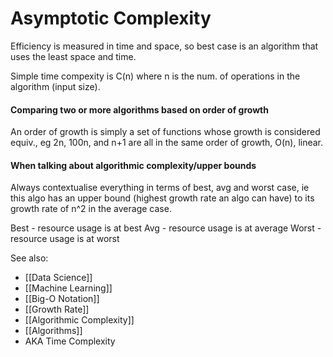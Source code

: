 # Asymptotic Complexity

Efficiency is measured in time and space, so best case is an algorithm that uses the least space and time.

Simple time compexity is C(n) where n is the num. of operations in the algorithm (input size).

#### Comparing two or more algorithms based on order of growth

An order of growth is simply a set of functions whose growth is considered equiv., eg 2n, 100n, and n+1 are all in the same order of growth, O(n), linear.

#### When talking about algorithmic complexity/upper bounds

Always contextualise everything in terms of best, avg and worst case, ie this algo has an upper bound (highest growth rate an algo can have) to its growth rate of n^2 in the average case.

Best - resource usage is at best
Avg - resource usage is at average
Worst - resource usage is at worst



See also:
- [[Data Science]]
- [[Machine Learning]]
- [[Big-O Notation]]
- [[Growth Rate]]
- [[Algorithmic Complexity]]
- [[Algorithms]]
- AKA Time Complexity